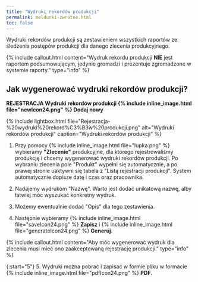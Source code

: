 ```yaml
---
title: "Wydruki rekordów produkcji"
permalink: meldunki-zwrotne.html
toc: false
---
```

 Wydruki rekordów produkcji są zestawieniem wszystkich raportów ze śledzenia postępów produkcji dla danego zlecenia produkcyjnego. 

{% include callout.html content="Wydruk rekordu produkcji **NIE** jest raportem podsumowującym, jedynie gromadzi i prezentuje zgromadzone w systemie raporty." type="info" %} 

## Jak wygenerować wydruki rekordów produkcji?

**REJESTRACJA  Wydruki rekordów produkcji {% include inline_image.html file="newIcon24.png" %} Dodaj nowy**

{% include lightbox.html file="Rejestracja-%20wydruki%20rekord%C3%B3w%20produkcji.png" alt="Wydruki rekordów produkcji" caption="Wydruki rekordów produkcji" %}

1. Przy pomocy {% include inline_image.html file="lupka.png" %} wybieramy **"Zlecenie"** produkcyjne, dla którego rejestrowaliśmy produkcję i chcemy wygenerować wydruki rekordów produkcji. Po wybraniu zlecenia pole "Produkt" wypełni się automatycznie, a po prawej stronie uaktywni się tabela z "Listą rejestracji produkcji". System automatycznie dopisze datę i czas oraz pracownika.  

2. Nadajemy wydrukom "Nazwę". Warto jest dodać unikatową nazwę, alby łatwiej móc wyszukać konkretny wydruk.
  
3. Możemy ewentualnie dodać "Opis" dla tego zestawienia.  
  
4. Następnie wybieramy {% include inline_image.html file="saveIcon24.png" %} **Zapisz** i {% include inline_image.html file="generateIcon24.png" %} **Generuj**.  

{% include callout.html content="Aby móc wygenerować wydruk dla zlecenia musi mieć ono zaakceptowaną rejestrację produkcji." type="info" %} 

{:start="5"} 
5. Wydruki można pobrać i zapisać w formie pliku w formacie {% include inline_image.html file="pdfIcon24.png" %} **PDF**.  
  